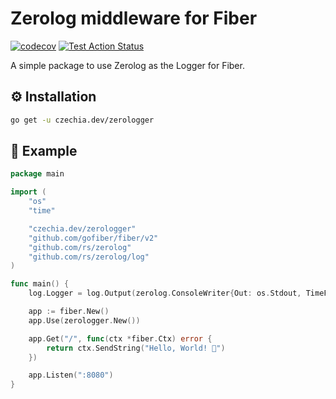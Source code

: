 # Zerolog middleware for Fiber

[![codecov](https://codecov.io/gh/stellirin/fiber-zerologger/branch/main/graph/badge.svg?token=3FRCIF5YDW)](https://codecov.io/gh/stellirin/fiber-zerologger)
[![Test Action Status](https://github.com/stellirin/fiber-zerologger/workflows/Go/badge.svg)](https://github.com/stellirin/fiber-zerologger/actions?query=workflow%3AGo)

A simple package to use Zerolog as the Logger for Fiber.

## ⚙️ Installation

```sh
go get -u czechia.dev/zerologger
```

## 👀 Example

```go
package main

import (
	"os"
	"time"

	"czechia.dev/zerologger"
	"github.com/gofiber/fiber/v2"
	"github.com/rs/zerolog"
	"github.com/rs/zerolog/log"
)

func main() {
	log.Logger = log.Output(zerolog.ConsoleWriter{Out: os.Stdout, TimeFormat: time.RFC3339})

	app := fiber.New()
	app.Use(zerologger.New())

	app.Get("/", func(ctx *fiber.Ctx) error {
		return ctx.SendString("Hello, World! 👋")
	})

	app.Listen(":8080")
}
```
